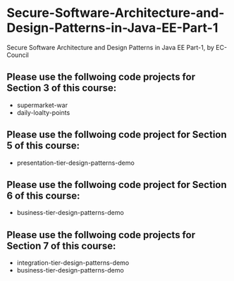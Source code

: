 # Secure-Software-Architecture-and-Design-Patterns-in-Java-EE-Part-1
Secure Software Architecture and Design Patterns in Java EE Part-1, by EC-Council

## Please use the follwoing code projects for Section 3 of this course:
  - supermarket-war
  - daily-loalty-points
## Please use the follwoing code project for Section 5 of this course:
  - presentation-tier-design-patterns-demo
## Please use the follwoing code project for Section 6 of this course:
  - business-tier-design-patterns-demo
## Please use the follwoing code projects for Section 7 of this course:
  - integration-tier-design-patterns-demo
  - business-tier-design-patterns-demo
